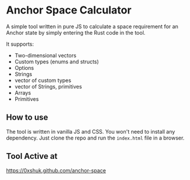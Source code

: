 # Anchor Space Calculator

A simple tool written in pure JS to calculate a space requirement for an Anchor state by simply entering the Rust
code in the tool. 

It supports: 
- Two-dimensional vectors
- Custom types (enums and structs)
- Options
- Strings
- vector of custom types
- vector of Strings, primitives
- Arrays
- Primitives

## How to use

The tool is written in vanilla JS and CSS. You won't need to install any dependency. Just clone the repo and run the 
`index.html` file in a browser.

## Tool Active at

https://0xshuk.github.com/anchor-space
